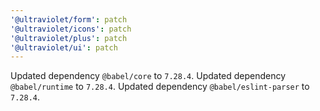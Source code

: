```yaml
---
'@ultraviolet/form': patch
'@ultraviolet/icons': patch
'@ultraviolet/plus': patch
'@ultraviolet/ui': patch
---
```


Updated dependency `@babel/core` to `7.28.4`.
Updated dependency `@babel/runtime` to `7.28.4`.
Updated dependency `@babel/eslint-parser` to `7.28.4`.
